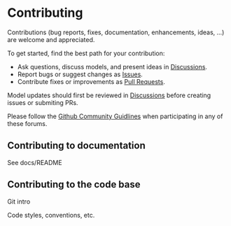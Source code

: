 # Contributing

Contributions (bug reports, fixes, documentation,
enhancements, ideas, ...) are welcome and appreciated.

To get started, find the best path for your contribution:

- Ask questions, discuss models, and present ideas in [Discussions](https://github.com/contrailcirrus/pycontrails/discussions).
- Report bugs or suggest changes as [Issues](https://github.com/contrailcirrus/pycontrails/issues).
- Contribute fixes or improvements as [Pull Requests](https://github.com/contrailcirrus/pycontrails/pulls).

Model updates should first be reviewed in [Discussions](https://github.com/contrailcirrus/pycontrails/discussions) before creating issues or submiting PRs.

Please follow the [Github Community Guidlines](https://docs.github.com/en/site-policy/github-terms/github-community-guidelines) when participating in any of these forums.

## Contributing to documentation

See docs/README

## Contributing to the code base

Git intro

Code styles, conventions, etc.


